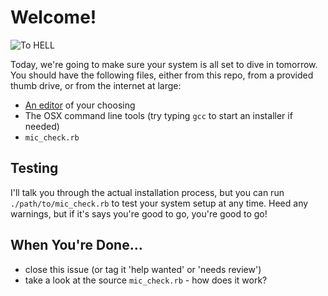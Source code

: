 # Welcome!

![To HELL](http://i.imgur.com/gPBuAgl.gif)

Today, we're going to make sure your system is all set to dive in tomorrow. You should have the following files, either from this repo, from a provided thumb drive, or from the internet at large:

* [An editor](https://github.com/TIY-DC-ROR-2015-Jan/course-notes/blob/master/prework.md#install-a-text-editor) of your choosing
* The OSX command line tools (try typing `gcc` to start an installer if needed)
* `mic_check.rb`

## Testing

I'll talk you through the actual installation process, but you can run `./path/to/mic_check.rb` to test your system setup at any time. Heed any warnings, but if it's says you're good to go, you're good to go!

## When You're Done…

* close this issue (or tag it 'help wanted' or 'needs review')
* take a look at the source `mic_check.rb` - how does it work?
